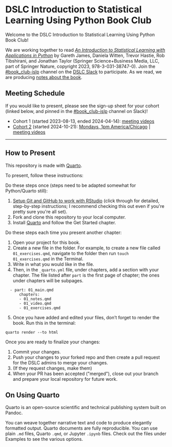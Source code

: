 # DSLC Introduction to Statistical Learning Using Python Book Club

Welcome to the DSLC Introduction to Statistical Learning Using Python Book Club!

We are working together to read [_An Introduction to Statistical Learning with Applications in Python_](https://www.statlearning.com) by Gareth James, Daniela Witten, Trevor Hastie, Rob Tibshirani, and Jonathan Taylor (Springer Science+Business Media, LLC, part of Springer Nature, copyright 2023, 978-3-031-38747-0).
Join the [#book_club-islp](https://dslcio.slack.com/archives/C05K1HJEXFA) channel on the [DSLC Slack](https://dslc.io/join) to participate.
As we read, we are producing [notes about the book](https://r4ds.github.io/bookclub-islp/).

## Meeting Schedule

If you would like to present, please see the sign-up sheet for your cohort (linked below, and pinned in the [#book_club-islp](https://dslcio.slack.com/archives/C05K1HJEXFA) channel on Slack)!

- Cohort 1 (started 2023-08-13, ended 2024-04-14): [meeting videos](https://youtube.com/playlist?list=PL3x6DOfs2NGgqCo62O0lDTcJLvGpyG8_g)
- [Cohort 2](https://docs.google.com/spreadsheets/d/1DgMfX7ReGoVxHkMl_jrJ_o6YTAL_ZNppYAODjfgFKTg/edit?usp=sharing) (started 2024-10-21): [Mondays, 1pm America/Chicago](https://www.timeanddate.com/worldclock/converter.html?iso=20241021T180000&p1=24&p2=1440) | [meeting videos](https://www.youtube.com/playlist?list=PL3x6DOfs2NGjM52UUBY61QkouibiO3YNP)

<hr>

## How to Present

This repository is made with [Quarto](https://quarto.org/).

To present, follow these instructions:

Do these steps once (steps need to be adapted somewhat for Python/Quarto still):

1. [Setup Git and GitHub to work with RStudio](https://github.com/r4ds/bookclub-setup) (click through for detailed, step-by-step instructions; I recommend checking this out even if you're pretty sure you're all set).
2. Fork and clone this repository to your local computer.
3. Install [Quarto](https://quarto.org/docs/get-started/) and follow the Get Started chapter.

Do these steps each time you present another chapter:

1. Open your project for this book.
2. Create a new file in the folder. For example, to create a new file called `01_exercises.qmd`, navigate to the folder then run `touch 01_exercises.qmd` in the Terminal. 
3. Write in what you would like in the file.
4. Then, in the `_quarto.yml` file, under chapters, add a section with your chapter. The file listed after `part` is the first page of chapter; the ones under chapters will be subpages.

```
  - part: 01_main.qmd
      chapters: 
      - 01_notes.qmd
      - 01_video.qmd
      - 01_exercises.qmd
```

5. Once you have added and edited your files, don’t forget to render the book. Run this in the terminal:

```
quarto render --to html
```

Once you are ready to finalize your changes:

1. Commit your changes.
2. Push your changes to your forked repo and then create a pull request for the DSLC admins to merge your changes.
3. (If they request changes, make them)
4. When your PR has been accepted ("merged"), close out your branch and prepare your local repository for future work.

## On Using Quarto

Quarto is an open-source scientific and technical publishing system built on Pandoc.

You can weave together narrative text and code to produce elegantly formatted output. Quarto documents are fully reproducible. You can use plain `.md` files, Quarto `.qmd`, or Jupyter `.ipynb` files. Check out the files under Examples to see the various options.
